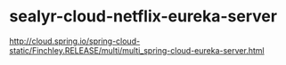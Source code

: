 # sealyr-cloud-netflix-eureka-server

http://cloud.spring.io/spring-cloud-static/Finchley.RELEASE/multi/multi_spring-cloud-eureka-server.html